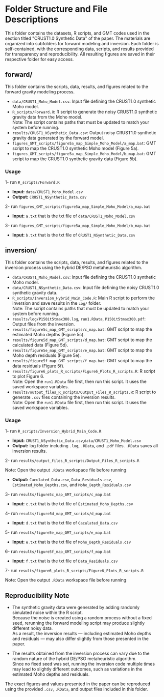# Folder Structure and File Descriptions

This folder contains the datasets, R scripts, and GMT codes used in the section titled "CRUST1.0 Synthetic Data" of the paper. 
The materials are organized into subfolders for forward modeling and inversion. 
Each folder is self-contained, with the corresponding data, scripts, and results provided for transparency and reproducibility.
All resulting figures are saved in their respective folder for easy access.

## forward/  
This folder contains the scripts, data, results, and figures related to the forward gravity modeling process.

- `data/CRUST1_Moho_Model.csv`: Input file defining the CRUST1.0 synthetic Moho model.  
- `R_scripts/Forward.R`: R script to generate the noisy CRUST1.0 synthetic gravity data from the Moho model.  
Note: The script contains paths that must be updated to match your system before running.  
- `results/CRUST1_NSynthetic_Data.csv`: Output noisy CRUST1.0 synthetic gravity data generated by the forward model.  
- `figures_GMT_scripts/figure5a_map_Simple_Moho_Model/a_map.bat`: GMT script to map the CRUST1.0 synthetic Moho model (Figure 5a).  
- `figures_GMT_scripts/figure5a_map_Simple_Moho_Model/b_map.bat`: GMT script to map the CRUST1.0 synthetic gravity data (Figure 5b).  
### Usage
1- run `R_scripts/Forward.R`
- **Input:** `data/CRUST1_Moho_Model.csv`
- **Output:** `CRUST1_NSynthetic_Data.csv`

2- run `figures_GMT_scripts/figure5a_map_Simple_Moho_Model/a_map.bat`
  - **Input:** `a.txt` that is the txt file of `data/CRUST1_Moho_Model.csv`


3- run `figures_GMT_scripts/figure5a_map_Simple_Moho_Model/b_map.bat`
   - **Input:** `b.txt` that is the txt file of `CRUST1_NSynthetic_Data.csv`

## inversion/  
This folder contains the scripts, data, results, and figures related to the inversion process using the hybrid DE/PSO metaheuristic algorithm.

- `data/CRUST1_Moho_Model.csv`: Input file defining the CRUST1.0 synthetic Moho model.  
- `data/CRUST1_NSynthetic_Data.csv`: Input file defining the noisy CRUST1.0 synthetic gravity data.  
- `R_scripts/Inversion_Hybrid_Main_Code.R`: Main R script to perform the inversion and save results in the `Log/` folder.  
Note: The script contains paths that must be updated to match your system before running.  
- `results/log/P150it5tmax300.log`, `run1.RData`, `P150it5tmax300.pdf`: Output files from the inversion.  
- `results/figure5c_map_GMT_scripts/c_map.bat`: GMT script to map the estimated Moho depths (Figure 5c).  
- `results/figure5d_map_GMT_scripts/d_map.bat`: GMT script to map the calculated data (Figure 5d).  
- `results/figure5e_map_GMT_scripts/e_map.bat`: GMT script to map the Moho depth residuals (Figure 5e).  
- `results/figure5f_map_GMT_scripts/f_map.bat`: GMT script to map the data residuals (Figure 5f).  
- `results/figure6_plots_R_scripts/Figure6_Plots_R_scripts.R`: R script to plot Figure 6.  
Note: Open the `run1.RData` file first, then run this script. It uses the saved workspace variables.  
- `results/output_files_R_scripts/Output_Files_R_scripts.R`: R script to generate `.csv` files containing the inversion results.  
Note: Open the `run1.RData` file first, then run this script. It uses the saved workspace variables.

### Usage
1- run `R_scripts/Inversion_Hybrid_Main_Code.R`
- **Input:** `CRUST1_NSynthetic_Data.csv`,`data/CRUST1_Moho_Model.csv` 
- **Output:** log folder including `.log`, `.RData`, and `.pdf` files. `.RData` saves all inversion results.

2- run `results/output_files_R_scripts/Output_Files_R_scripts.R`
  
Note: Open the output `.RData` workspace file before running
- **Output:** `Caculated_Data.csv`, `Data_Residuals.csv`, `Estimated_Moho_Depths.csv`, and `Moho_Depth_Residuals.csv`

3- run `results/figure5c_map_GMT_scripts/c_map.bat`
- **Input:** `c.txt` that is the txt file of `Estimated_Moho_Depths.csv`

4- run `results/figure5d_map_GMT_scripts/d_map.bat`
- **Input:** `d.txt` that is the txt file of `Caculated_Data.csv`

5- run `results/figure5e_map_GMT_scripts/e_map.bat`
- **Input:** `e.txt` that is the txt file of `Moho_Depth_Residuals.csv`

6- run `results/figure5f_map_GMT_scripts/f_map.bat`
- **Input:** `f.txt` that is the txt file of `Data_Residuals.csv`

7- run `results/figure6_plots_R_scripts/Figure6_Plots_R_scripts.R`

Note: Open the output `.RData` workspace file before running

 ## Reproducibility Note

- The synthetic gravity data were generated by adding randomly simulated noise within the R script.  
Because the noise is created using a random process without a fixed seed, rerunning the forward modeling script may produce slightly different noisy data.  
As a result, the inversion results — including estimated Moho depths and residuals — may also differ slightly from those presented in the paper.  

- The results obtained from the inversion process can vary due to the random nature of the hybrid DE/PSO metaheuristic algorithm.  
Since no fixed seed was set, running the inversion code multiple times may lead to slightly different outcomes, such as variations in the estimated Moho depths and residuals.

The exact figures and values presented in the paper can be reproduced using the provided `.csv`, `.RData`, and output files included in this folder.
